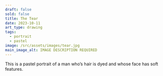 ```yaml
---
draft: false
sold: false
title: The Tear
date: 2023-10-11
art_type: drawing
tags:
  - portrait
  - pastel
image: /src/assets/images/tear.jpg
main_image_alt: IMAGE DESCRIPTION REQUIRED
---
```

This is a pastel portrait of a man who’s hair is dyed and whose face has soft features.
